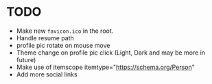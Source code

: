 # TODO

- Make new `favicon.ico` in the root.
- Handle resume path
- profile pic rotate on mouse move
- Theme change on profile pic click (Light, Dark and may be more in future)
- Make use of itemscope itemtype="https://schema.org/Person"
- Add more social links
